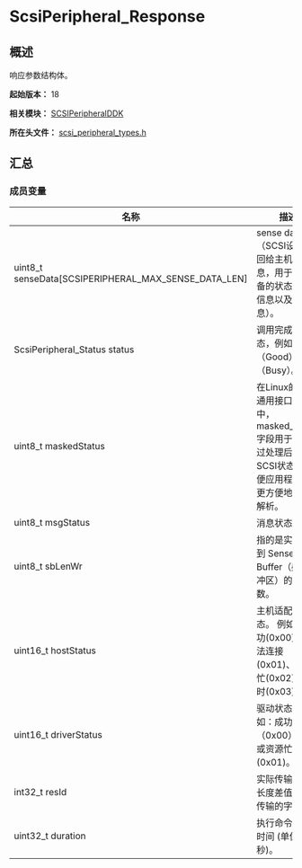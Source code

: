 # ScsiPeripheral_Response

## 概述

响应参数结构体。

**起始版本：** 18

**相关模块：** [SCSIPeripheralDDK](capi-scsiperipheralddk.md)

**所在头文件：** [scsi_peripheral_types.h](capi-scsi-peripheral-types-h.md)

## 汇总

### 成员变量

| 名称 | 描述 |
| -- | -- |
| uint8_t senseData[SCSIPERIPHERAL_MAX_SENSE_DATA_LEN] | sense data（SCSI设备返回给主机的信息，用于报告设备的状态、错误信息以及诊断信息）。 |
| ScsiPeripheral_Status status | 调用完成时的状态，例如良好（Good）、忙（Busy）。 |
| uint8_t maskedStatus | 在Linux的SCSI通用接口（SG）中，masked_status 字段用于存储经过处理后的SCSI状态，以便应用程序可以更方便地读取和解析。 |
| uint8_t msgStatus | 消息状态。 |
| uint8_t sbLenWr | 指的是实际写入到 Sense Buffer（感应缓冲区）的字节数。 |
| uint16_t hostStatus | 主机适配器状态。 例如：成功(0x00)、无法连接(0x01)、总线忙(0x02)、超时(0x03)。 |
| uint16_t driverStatus | 驱动状态。 例如：成功（0x00）、设备或资源忙(0x01)。 |
| int32_t resId | 实际传输的数据长度差值，即未传输的字节数。 |
| uint32_t duration | 执行命令消耗的时间 (单位: 毫秒)。 |


